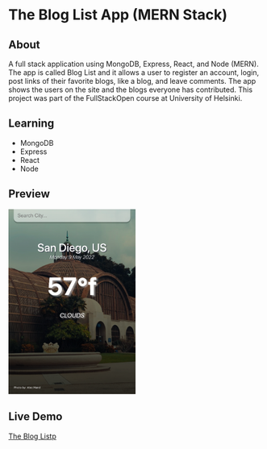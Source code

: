 # The Blog List App (MERN Stack)

## About 
A full stack application using MongoDB, Express, React, and Node (MERN). The app is called Blog List and it allows a user to register an account, login, post links of their favorite blogs, like a blog, and leave comments. The app shows the users on the site and the blogs everyone has contributed. This project was part of the FullStackOpen course at University of Helsinki.

## Learning
- MongoDB
- Express
- React
- Node


## Preview
<img src="https://github.com/thejoshyee/bloglist-app/blob/main/the-blog-list-preview.png" width="50%" />


## Live Demo
<a href="https://shielded-escarpment-30877.herokuapp.com/">The Blog Listp</a>

